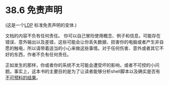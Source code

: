# 38.6 免责声明

(这是一个[LDP](http://www.tldp.org/) 标准免责声明的变体.)

文档的内容不负有任何责任。 你可以自己冒险使用概念、例子和信息。可能存在错误、意外输出以及差错，这些可能会让你丢失数据、损害你的电脑或者产生非自愿的触电，所以请带着适当的小心来做这些事情。对于任何伤害、意外或者其它不好的东西，作者不负有任何责任。

正如发生的那样，你或者你的系统不太可能会遭受坏的影响，或者不可控的小问题。事实上，这本书的主要目的是为了让读者能够分析shell脚本以及确实是否有[不可预料的结果](http://tldp.org/LDP/abs/html/gotchas.html)。
